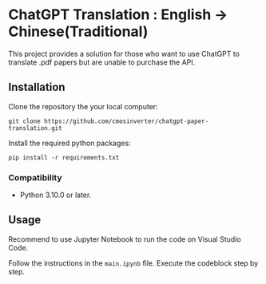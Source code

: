 # ChatGPT Translation : English -> Chinese(Traditional)

This project provides a solution for those who want to use ChatGPT to translate .pdf papers but are unable to purchase the API.

## Installation

Clone the repository the your local computer:

    git clone https://github.com/cmosinverter/chatgpt-paper-translation.git

Install the required python packages:

    pip install -r requirements.txt


### Compatibility

* Python 3.10.0 or later.

## Usage

Recommend to use Jupyter Notebook to run the code on Visual Studio Code.

Follow the instructions in the `main.ipynb` file. Execute the codeblock step by step.